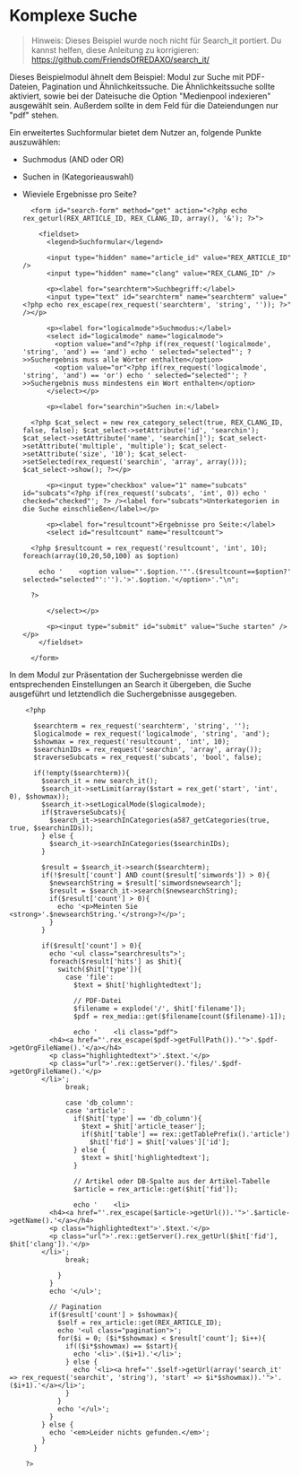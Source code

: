 # Komplexe Suche

> Hinweis: Dieses Beispiel wurde noch nicht für Search_it portiert. Du kannst helfen, diese Anleitung zu korrigieren: https://github.com/FriendsOfREDAXO/search_it/

Dieses Beispielmodul ähnelt dem Beispiel: Modul zur Suche mit PDF-Dateien, Pagination und Ähnlichkeitssuche. Die Ähnlichkeitssuche sollte aktiviert, sowie bei der Dateisuche die Option "Medienpool indexieren" ausgewählt sein. Außerdem sollte in dem Feld für die Dateiendungen nur "pdf" stehen.

Ein erweitertes Suchformular bietet dem Nutzer an, folgende Punkte auszuwählen:

- Suchmodus (AND oder OR)
- Suchen in (Kategorieauswahl)
- Wieviele Ergebnisse pro Seite?

        <form id="search-form" method="get" action="<?php echo rex_geturl(REX_ARTICLE_ID, REX_CLANG_ID, array(), '&'); ?>">
       
          <fieldset>
            <legend>Suchformular</legend>
       
            <input type="hidden" name="article_id" value="REX_ARTICLE_ID" />
            <input type="hidden" name="clang" value="REX_CLANG_ID" />
       
            <p><label for="searchterm">Suchbegriff:</label>
            <input type="text" id="searchterm" name="searchterm" value="<?php echo rex_escape(rex_request('searchterm', 'string', '')); ?>" /></p>
       
            <p><label for="logicalmode">Suchmodus:</label>
            <select id="logicalmode" name="logicalmode">
              <option value="and"<?php if(rex_request('logicalmode', 'string', 'and') == 'and') echo ' selected="selected"'; ?>>Suchergebnis muss alle Wörter enthalten</option>
              <option value="or"<?php if(rex_request('logicalmode', 'string', 'and') == 'or') echo ' selected="selected"'; ?>>Suchergebnis muss mindestens ein Wort enthalten</option>
            </select></p>
       
            <p><label for="searchin">Suchen in:</label>
       
        <?php $cat_select = new rex_category_select(true, REX_CLANG_ID, false, false); $cat_select->setAttribute('id', 'searchin'); $cat_select->setAttribute('name', 'searchin[]'); $cat_select->setAttribute('multiple', 'multiple'); $cat_select->setAttribute('size', '10'); $cat_select->setSelected(rex_request('searchin', 'array', array())); $cat_select->show(); ?></p>
       
            <p><input type="checkbox" value="1" name="subcats" id="subcats"<?php if(rex_request('subcats', 'int', 0)) echo ' checked="checked"'; ?> /><label for="subcats">Unterkategorien in die Suche einschließen</label></p>
       
            <p><label for="resultcount">Ergebnisse pro Seite:</label>
            <select id="resultcount" name="resultcount">
       
        <?php $resultcount = rex_request('resultcount', 'int', 10); foreach(array(10,20,50,100) as $option)
       
          echo '    <option value="'.$option.'"'.($resultcount==$option?' selected="selected"':'').'>'.$option.'</option>'."\n";
       
        ?>
       
            </select></p>
       
            <p><input type="submit" id="submit" value="Suche starten" /></p>
          </fieldset>
       
        </form>

In dem Modul zur Präsentation der Suchergebnisse werden die entsprechenden Einstellungen an Search it übergeben, die Suche ausgeführt und letztendlich die Suchergebnisse ausgegeben.

        <?php
       
          $searchterm = rex_request('searchterm', 'string', '');
          $logicalmode = rex_request('logicalmode', 'string', 'and');
          $showmax = rex_request('resultcount', 'int', 10);
          $searchinIDs = rex_request('searchin', 'array', array());
          $traverseSubcats = rex_request('subcats', 'bool', false);
       
          if(!empty($searchterm)){
            $search_it = new search_it();
            $search_it->setLimit(array($start = rex_get('start', 'int', 0), $showmax));
            $search_it->setLogicalMode($logicalmode);
            if($traverseSubcats){
              $search_it->searchInCategories(a587_getCategories(true, true, $searchinIDs));
            } else {
              $search_it->searchInCategories($searchinIDs);
            }
       
            $result = $search_it->search($searchterm);
            if(!$result['count'] AND count($result['simwords']) > 0){
              $newsearchString = $result['simwordsnewsearch'];
              $result = $search_it->search($newsearchString);
              if($result['count'] > 0){
                echo '<p>Meinten Sie <strong>'.$newsearchString.'</strong>?</p>';
              }
            }
       
            if($result['count'] > 0){
              echo '<ul class="searchresults">';
              foreach($result['hits'] as $hit){
                switch($hit['type']){
                  case 'file':
                    $text = $hit['highlightedtext'];
       
                    // PDF-Datei
                    $filename = explode('/', $hit['filename']);
                    $pdf = rex_media::get($filename[count($filename)-1]);
       
                    echo '    <li class="pdf">
              <h4><a href="'.rex_escape($pdf->getFullPath()).'">'.$pdf->getOrgFileName().'</a></h4>
              <p class="highlightedtext">'.$text.'</p>
              <p class="url">'.rex::getServer().'files/'.$pdf->getOrgFileName().'</p>
            </li>';
                  break;
       
                  case 'db_column':
                  case 'article':
                    if($hit['type'] == 'db_column'){
                      $text = $hit['article_teaser'];
                      if($hit['table'] == rex::getTablePrefix().'article')
                        $hit['fid'] = $hit['values']['id'];
                    } else {
                      $text = $hit['highlightedtext'];
                    }
       
                    // Artikel oder DB-Spalte aus der Artikel-Tabelle
                    $article = rex_article::get($hit['fid']);
       
                    echo '    <li>
              <h4><a href="'.rex_escape($article->getUrl()).'">'.$article->getName().'</a></h4>
              <p class="highlightedtext">'.$text.'</p>
              <p class="url">'.rex::getServer().rex_getUrl($hit['fid'], $hit['clang']).'</p>
            </li>';
                  break;
       
                }
              }
              echo '</ul>';
       
              // Pagination
              if($result['count'] > $showmax){
                $self = rex_article::get(REX_ARTICLE_ID);
                echo '<ul class="pagination">';
                for($i = 0; ($i*$showmax) < $result['count']; $i++){
                  if(($i*$showmax) == $start){
                    echo '<li>'.($i+1).'</li>';
                  } else {
                    echo '<li><a href="'.$self->getUrl(array('search_it' => rex_request('searchit', 'string'), 'start' => $i*$showmax)).'">'.($i+1).'</a></li>';
                  }
                }
                echo '</ul>';
              }
            } else {
              echo '<em>Leider nichts gefunden.</em>';
            }
          }
       
        ?>
